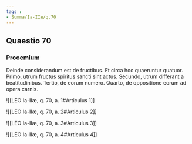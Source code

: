 ```yaml
---
tags : 
- Summa/Ia-IIæ/q.70
---
```


## Quaestio 70

### Prooemium

Deinde considerandum est de fructibus. Et circa hoc quaeruntur quatuor. Primo, utrum fructus spiritus sancti sint actus. Secundo, utrum differant a beatitudinibus. Tertio, de eorum numero. Quarto, de oppositione eorum ad opera carnis.

![[LEO Ia-IIæ, q. 70, a. 1#Articulus 1]]

![[LEO Ia-IIæ, q. 70, a. 2#Articulus 2]]

![[LEO Ia-IIæ, q. 70, a. 3#Articulus 3]]

![[LEO Ia-IIæ, q. 70, a. 4#Articulus 4]]

